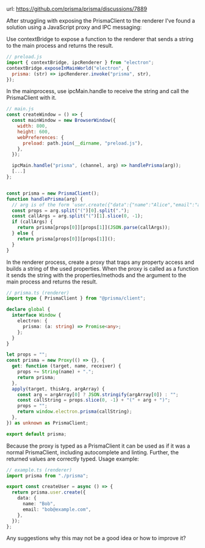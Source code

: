 url: https://github.com/prisma/prisma/discussions/7889

After struggling with exposing the PrismaClient to the renderer I've found a solution using a JavaScript proxy and IPC messaging:

Use contextBridge to expose a function to the renderer that sends a string to the main process and returns the result.
```js
// preload.js
import { contextBridge, ipcRenderer } from "electron";
contextBridge.exposeInMainWorld("electron", {
  prisma: (str) => ipcRenderer.invoke("prisma", str),
});
```

In the mainprocess, use ipcMain.handle to receive the string and call the PrismaClient with it.
```js
// main.js
const createWindow = () => {
  const mainWindow = new BrowserWindow({
    width: 800,
    height: 600,
    webPreferences: {
      preload: path.join(__dirname, "preload.js"),
    },
  });

  ipcMain.handle("prisma", (channel, arg) => handlePrisma(arg));
  [...]
};


const prisma = new PrismaClient();
function handlePrisma(arg) {
  // arg is of the form 'user.create({"data":{"name":"Alice","email":"alice@example.com"}})'
  const props = arg.split("(")[0].split(".");
  const callArgs = arg.split("(")[1].slice(0, -1);
  if (callArgs) {
    return prisma[props[0]][props[1]](JSON.parse(callArgs));
  } else {
    return prisma[props[0]][props[1]]();
  }
}
```

In the renderer process, create a proxy that traps any property access and builds a string of the used properties. When the proxy is called as a function it sends the string with the properties/methods and the argument to the main process and returns the result.
```ts
// prisma.ts (renderer)
import type { PrismaClient } from "@prisma/client";

declare global {
  interface Window {
    electron: {
      prisma: (a: string) => Promise<any>;
    };
  }
}

let props = "";
const prisma = new Proxy(() => {}, {
  get: function (target, name, receiver) {
    props += String(name) + ".";
    return prisma;
  },
  apply(target, thisArg, argArray) {
    const arg = argArray[0] ? JSON.stringify(argArray[0]) : "";
    const callString = props.slice(0, -1) + "(" + arg + ")";
    props = "";
    return window.electron.prisma(callString);
  },
}) as unknown as PrismaClient;

export default prisma;
```

Because the proxy is typed as a PrismaClient it can be used as if it was a normal PrismaClient, including autocomplete and linting. Further, the returned values are correctly typed. Usage example:
```ts
// example.ts (renderer)
import prisma from "./prisma";

export const createUser = async () => {
  return prisma.user.create({
    data: {
      name: "Bob",
      email: "bob@example.com",
    },
  });
};
```


Any suggestions why this may not be a good idea or how to improve it?
